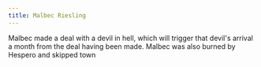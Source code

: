 ```yaml
---
title: Malbec Riesling
---
```

Malbec made a deal with a devil in hell, which will trigger that devil's arrival a month from the deal having been made. Malbec was also burned by Hespero and skipped town